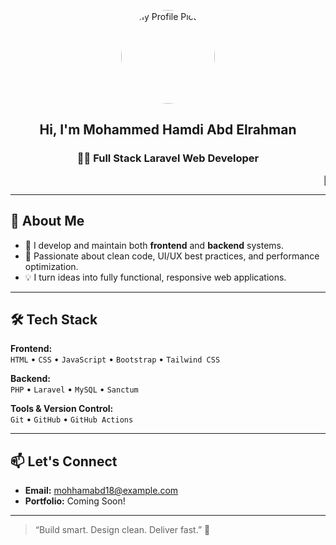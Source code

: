 <p align="center">
  <img src="https://i.imgur.com/ckasrLS.png" width="150" alt="My Profile Picture" style="border-radius: 50%">
</p>

<h2 align="center">Hi, I'm Mohammed Hamdi Abd Elrahman</h2>
<h3 align="center">👨‍💻 Full Stack Laravel Web Developer</h3>

<p align="center">
  <marquee>🚀 I build complete web solutions — from backend APIs to elegant frontends.</marquee>
</p>

---

## 🚀 About Me

- 🔧 I develop and maintain both **frontend** and **backend** systems.  
- 🎯 Passionate about clean code, UI/UX best practices, and performance optimization.  
- 💡 I turn ideas into fully functional, responsive web applications.  

---

## 🛠️ Tech Stack

**Frontend:**  
`HTML` • `CSS` • `JavaScript` • `Bootstrap` • `Tailwind CSS`

**Backend:**  
`PHP` • `Laravel` • `MySQL` • `Sanctum`

**Tools & Version Control:**  
`Git` • `GitHub` • `GitHub Actions`

---

## 📫 Let's Connect

- **Email:** mohhamabd18@example.com  
- **Portfolio:** Coming Soon!

---

> “Build smart. Design clean. Deliver fast.” 🚀
